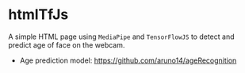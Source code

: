# htmlTfJs

A simple HTML page using `MediaPipe` and `TensorFlowJS` to detect and predict age of face on the webcam.

* Age prediction model: https://github.com/aruno14/ageRecognition
